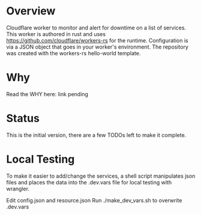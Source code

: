 # Overview
Cloudflare worker to monitor and alert for downtime on a list of services.  This worker is authored in rust and uses https://github.com/cloudflare/workers-rs for the runtime.  Configuration is via a JSON object that goes in your worker's environment.  The repository was created with the workers-rs hello-world template.

# Why
Read the WHY here: link pending

# Status
This is the initial version, there are a few TODOs left to make it complete.

# Local Testing
To make it easier to add/change the services, a shell script manipulates json files and places the data into the .dev.vars file for local testing with wrangler.

Edit config.json and resource.json
Run ./make_dev_vars.sh to overwrite .dev.vars

